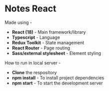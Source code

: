 # **Notes React**

Made using -
<br>
- **React (18)** - Main framework/library
- **Typescript** - Language
- **Redux Toolkit** - State management
- **React Router** - Page routing 
- **Sass/external stylesheet** - Element styling

How to run in local server -
- **Clone** the respository
- **npm install** - To install project dependencies
- **npm start** - To start the development server
